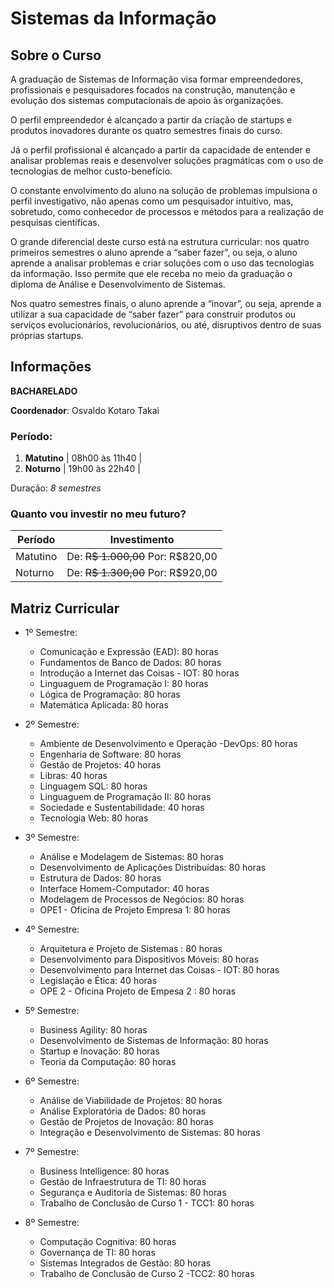 # Sistemas da Informação

## Sobre o Curso

A graduação de Sistemas de Informação visa formar empreendedores, profissionais e pesquisadores focados na construção, manutenção e evolução dos sistemas computacionais de apoio às organizações.

O perfil empreendedor é alcançado a partir da criação de startups e produtos inovadores durante os quatro semestres finais do curso.

Já o perfil profissional é alcançado a partir da capacidade de entender e analisar problemas reais e desenvolver soluções pragmáticas com o uso de tecnologias de melhor custo-benefício.

O constante envolvimento do aluno na solução de problemas impulsiona o perfil investigativo, não apenas como um pesquisador intuitivo, mas, sobretudo, como conhecedor de processos e métodos para a realização de pesquisas científicas.

O grande diferencial deste curso está na estrutura curricular: nos quatro primeiros semestres o aluno aprende a “saber fazer”, ou seja, o aluno aprende a analisar problemas e criar soluções com o uso das tecnologias da informação. Isso permite que ele receba no meio da graduação o diploma de Análise e Desenvolvimento de Sistemas.

Nos quatro semestres finais, o aluno aprende a “inovar”, ou seja, aprende a utilizar a sua capacidade de “saber fazer” para construir produtos ou serviços evolucionários, revolucionários, ou até, disruptivos dentro de suas próprias startups.

## Informações

**BACHARELADO**

**Coordenador**: Osvaldo Kotaro Takai

### Período:

1. **Matutino** | 08h00 às 11h40 |
1. **Noturno** | 19h00 às 22h40 |

Duração: *8 semestres*

### Quanto vou investir no meu futuro?

| Período | Investimento |
|---------|--------------|
| Matutino | De: ~~R$ 1.000,00~~ Por: R$820,00 |
| Noturno | De: ~~R$ 1.300,00~~ Por: R$920,00 |

## Matriz Curricular

 - 1º Semestre:

    - Comunicação e Expressão (EAD): 80 horas
    - Fundamentos de Banco de Dados: 80 horas
    - Introdução a Internet das Coisas - IOT: 80 horas
    - Linguaguem de Programação I: 80 horas
    - Lógica de Programação: 80 horas
    - Matemática Aplicada: 80 horas

 - 2º Semestre:

    - Ambiente de Desenvolvimento e Operação -DevOps: 80 horas
    - Engenharia de Software: 80 horas
    - Gestão de Projetos: 40 horas
    - Libras: 40 horas
    - Linguagem SQL: 80 horas
    - Linguaguem de Programação II: 80 horas
    - Sociedade e Sustentabilidade: 40 horas
    - Tecnologia Web: 80 horas

 - 3º Semestre:

    - Análise e Modelagem de Sistemas: 80 horas
    - Desenvolvimento de Aplicações Distribuídas: 80 horas
    - Estrutura de Dados: 80 horas
    - Interface Homem-Computador: 40 horas
    - Modelagem de Processos de Negócios: 80 horas
    - OPE1 - Oficina de Projeto Empresa 1: 80 horas

 - 4º Semestre:

    - Arquitetura e Projeto de Sistemas : 80 horas
    - Desenvolvimento para Dispositivos Móveis: 80 horas
    - Desenvolvimento para Internet das Coisas - IOT: 80 horas
    - Legislação e Ética: 40 horas
    - OPE 2 - Oficina Projeto de Empesa 2 : 80 horas

 - 5º Semestre:

    - Business Agility: 80 horas
    - Desenvolvimento de Sistemas de Informação: 80 horas
    - Startup e Inovação: 80 horas
    - Teoria da Computação: 80 horas

 - 6º Semestre:

    - Análise de Viabilidade de Projetos: 80 horas
    - Análise Exploratória de Dados: 80 horas
    - Gestão de Projetos de Inovação: 80 horas
    - Integração e Desenvolvimento de Sistemas: 80 horas

 - 7º Semestre:

    - Business Intelligence: 80 horas
    - Gestão de Infraestrutura de TI: 80 horas
    - Segurança e Auditoria de Sistemas: 80 horas
    - Trabalho de Conclusão de Curso 1 - TCC1: 80 horas

 - 8º Semestre:

    - Computação Cognitiva: 80 horas
    - Governança de TI: 80 horas
    - Sistemas Integrados de Gestão: 80 horas
    - Trabalho de Conclusão de Curso 2 -TCC2: 80 horas